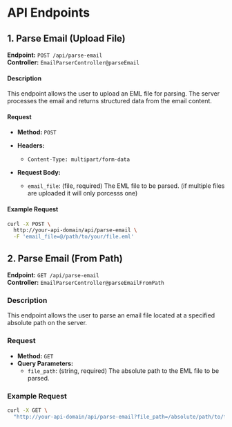 # API Endpoints

## 1. Parse Email (Upload File)

**Endpoint:** `POST /api/parse-email`  
**Controller:** `EmailParserController@parseEmail`

#### Description
This endpoint allows the user to upload an EML file for parsing. The server processes the email and returns structured data from the email content.

#### Request

- **Method:** `POST`
- **Headers:**
  - `Content-Type: multipart/form-data`

- **Request Body:**
  - `email_file`: (file, required) The EML file to be parsed.
  (if multiple files are uploaded it will only porcesss one)

#### Example Request

```bash
curl -X POST \
  http://your-api-domain/api/parse-email \
  -F 'email_file=@/path/to/your/file.eml'
```


## 2. Parse Email (From Path)

**Endpoint:** `GET /api/parse-email`  
**Controller:** `EmailParserController@parseEmailFromPath`

### Description
This endpoint allows the user to parse an email file located at a specified absolute path on the server.

### Request

- **Method:** `GET`
- **Query Parameters:**
  - `file_path`: (string, required) The absolute path to the EML file to be parsed.

### Example Request

```bash
curl -X GET \
  "http://your-api-domain/api/parse-email?file_path=/absolute/path/to/file.eml"